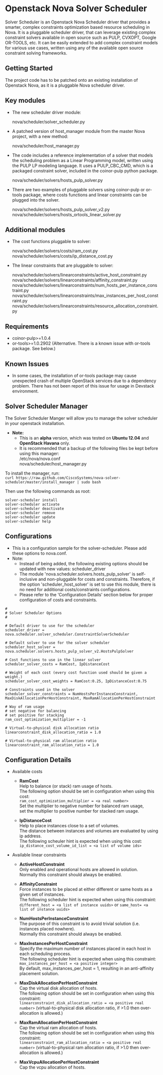 Openstack Nova Solver Scheduler
===============================

Solver Scheduler is an Openstack Nova Scheduler driver that provides a smarter, complex constraints optimization based resource scheduling in Nova.  It is a pluggable scheduler driver, that can leverage existing complex constraint solvers available in open source such as PULP, CVXOPT, Google OR-TOOLS, etc. It can be easily extended to add complex constraint models for various use cases, written using any of the available open source constraint solving frameworks. 

Getting Started
---------------
The project code has to be patched onto an existing installation of Openstack Nova, as it is a pluggable Nova scheduler driver.

Key modules
-----------

* The new scheduler driver module:

    nova/scheduler/solver_scheduler.py

* A patched version of host_manager module from the master Nova project, with a new method:

    nova/scheduler/host_manager.py

* The code includes a reference implementation of a solver that models the scheduling problem as a Linear Programming model, written using the PULP LP modeling language. It uses a PULP_CBC_CMD, which is a packaged constraint solver, included in the coinor-pulp python package.

    nova/scheduler/solvers/hosts_pulp_solver.py

* There are two examples of pluggable solvers using coinor-pulp or or-tools package, where costs functions and linear constraints can be plugged into the solver.

    nova/scheduler/solvers/hosts_pulp_solver_v2.py  
    nova/scheduler/solvers/hosts_ortools_linear_solver.py

Additional modules
------------------

* The cost functions pluggable to solver:

    nova/scheduler/solvers/costs/ram_cost.py  
    nova/scheduler/solvers/costs/ip_distance_cost.py  

* The linear constraints that are pluggable to solver:

    nova/scheduler/solvers/linearconstraints/active_host_constraint.py  
    nova/scheduler/solvers/linearconstraints/affinity_constraint.py  
    nova/scheduler/solvers/linearconstraints/num_hosts_per_instance_constraint.py  
    nova/scheduler/solvers/linearconstraints/max_instances_per_host_constraint.py  
    nova/scheduler/solvers/linearconstraints/resource_allocation_constraint.py  

Requirements
------------

* coinor-pulp>=1.0.4
* or-tools>=1.0.2902 (Alternative. There is a known issue with or-tools package. See below.)

Known Issues
------------

* In some cases, the installation of or-tools package may cause unexpected crash of multiple OpenStack services due to a dependency problem. There has not been report of this issue for usage in Devstack environment.

Solver Scheduler Manager
------------

The Solver Scheduler Manger will allow you to manage the solver scheduler in your openstack installation.

* **Note:**  
    - This is an **alpha** version, which was tested on **Ubuntu 12.04** and **OpenStack Havana** only.
    - It is recommended that a backup of the following files be kept before using this manager:  
        /etc/nova/nova.conf  
        nova/scheduler/host_manager.py  

To install the manager, run:  
```curl https://raw.github.com/CiscoSystems/nova-solver-scheduler/master/install_manager | sudo bash```

Then use the following commands as root:  
```
solver-scheduler install
solver-scheduler activate
solver-scheduler deactivate
solver-scheduler remove
solver-scheduler update
solver-scheduler help
```

Configurations
--------------

* This is a configuration sample for the solver-scheduler. Please add these options to nova.conf.
* Note:
    - Instead of being added, the following existing options should be updated with new values: scheduler_driver
    - The module 'nova.scheduler.solvers.hosts_pulp_solver' is self-inclusive and non-pluggable for costs and constraints. Therefore, if the option 'scheduler_host_solver' is set to use this module, there is no need for additional costs/constraints configurations.
    - Please refer to the 'Configuration Details' section below for proper configuration of costs and constraints.

```
#
# Solver Scheduler Options
#

# Default driver to use for the scheduler
scheduler_driver = nova.scheduler.solver_scheduler.ConstraintSolverScheduler

# Default solver to use for the solver scheduler
scheduler_host_solver = nova.scheduler.solvers.hosts_pulp_solver_v2.HostsPulpSolver

# Cost functions to use in the linear solver
scheduler_solver_costs = RamCost, IpDistanceCost

# Weight of each cost (every cost function used should be given a weight.)
scheduler_solver_cost_weights = RamCost:0.25, IpDistanceCost:0.75

# Constraints used in the solver
scheduler_solver_constraints = NumHostsPerInstanceConstraint, MaxDiskAllocationPerHostConstraint, MaxRamAllocationPerHostConstraint

# Way of ram usage
# set negative for balancing
# set positive for stacking
ram_cost_optimization_multiplier = -1

# Virtual-to-physical disk allocation ratio
linearconstraint_disk_allocation_ratio = 1.0

# Virtual-to-physical ram allocation ratio
linearconstraint_ram_allocation_ratio = 1.0
```

Configuration Details
---------------------

* Available costs  

    - **RamCost**  
        Help to balance (or stack) ram usage of hosts.  
        The following option should be set in configuration when using this cost:  
        ```ram_cost_optimization_multiplier = <a real number>```  
        Set the multiplier to negative number for balanced ram usage,  
        set the multiplier to positive number for stacked ram usage.  
    
    - **IpDistanceCost**  
        Help to place instances close to a set of volumes.  
        The distance between instances and volumes are evaluated by using ip address.  
        The following scheuler hint is expected when using this cost:  
        ```ip_distance_cost_volume_id_list = <a list of volume ids>```  

* Available linear constraints  

    - **ActiveHostConstraint**  
        Only enabled and operational hosts are allowed in solution.  
        Normally this constraint should always be enabled.  
    
    - **AffinityConstraint**  
        Force instances to be placed at either different or same hosts as a given set of instances.  
        The following scheduler hint is expected when using this constraint:  
        ```different_host = <a list of instance uuids>``` or ```same_host= <a list of instance uuids>```  
    
    - **NumHostsPerInstanceConstraint**  
        The purpose of this constraint is to avoid trivial solution (i.e. instances placed nowhere).  
        Normally this constraint should always be enabled.  
    
    - **MaxInstancesPerHostConstraint**  
        Specify the maximum number of instances placed in each host in each scheduling process.  
        The following scheduler hint is expected when using this constraint:  
        ```max_instances_per_host = <a positive integer>```  
        By default, max_instances_per_host = 1, resulting in an anti-affinity placement solution.  
    
    - **MaxDiskAllocationPerHostConstraint**  
        Cap the virtual disk allocation of hosts.  
        The following option should be set in configuration when using this constraint:  
        ```linearconstraint_disk_allocation_ratio = <a positive real number>``` (virtual-to-physical disk allocation ratio, if >1.0 then over-allocation is allowed.)  
    
    - **MaxRamAllocationPerHostConstraint**  
        Cap the virtual ram allocation of hosts.  
        The following option should be set in configuration when using this constraint:  
        ```linearconstraint_ram_allocation_ratio = <a positive real number>``` (virtual-to-physical ram allocation ratio, if >1.0 then over-allocation is allowed.)  
    
    - **MaxVcpuAllocationPerHostConstraint**  
        Cap the vcpu allocation of hosts.  
    